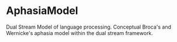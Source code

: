 # AphasiaModel
Dual Stream Model of language processing. Conceptual Broca's and Wernicke's aphasia model within the dual stream framework.
